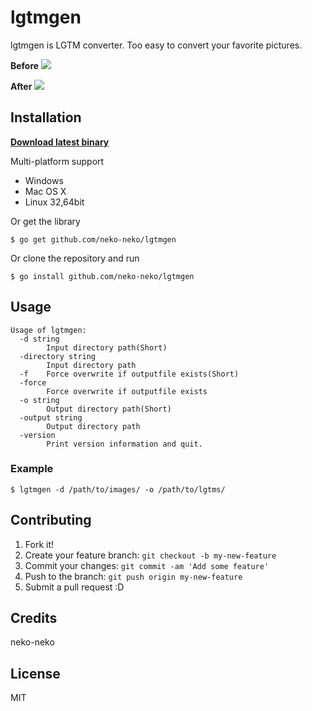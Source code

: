 # lgtmgen
lgtmgen is LGTM converter.
Too easy to convert your favorite pictures.

**Before**
![](https://cloud.githubusercontent.com/assets/6947393/14233257/690a0228-f9fe-11e5-8d2f-5ece3b7b3ba9.jpg)

**After**
![](https://cloud.githubusercontent.com/assets/6947393/14233259/7af4a416-f9fe-11e5-811b-974523a442e7.jpg)

## Installation
**[Download latest binary](https://github.com/neko-neko/lgtmgen/releases/latest)**

Multi-platform support
- Windows
- Mac OS X
- Linux 32,64bit

Or get the library
```
$ go get github.com/neko-neko/lgtmgen
```
Or clone the repository and run
```
$ go install github.com/neko-neko/lgtmgen
```

## Usage
```
Usage of lgtmgen:
  -d string
    	Input directory path(Short)
  -directory string
    	Input directory path
  -f	Force overwrite if outputfile exists(Short)
  -force
    	Force overwrite if outputfile exists
  -o string
    	Output directory path(Short)
  -output string
    	Output directory path
  -version
    	Print version information and quit.
```
### Example
```
$ lgtmgen -d /path/to/images/ -o /path/to/lgtms/
```

## Contributing
1. Fork it!
2. Create your feature branch: `git checkout -b my-new-feature`
3. Commit your changes: `git commit -am 'Add some feature'`
4. Push to the branch: `git push origin my-new-feature`
5. Submit a pull request :D

## Credits
neko-neko

## License
MIT
